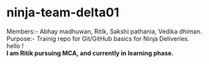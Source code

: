 # ninja-team-delta01
Members:- Abhay madhuwan, Ritik, Sakshi pathania, Vedika dhiman.
Purpose:- Trainig repo for Git/GitHub basics for Ninja Deliveries.<br>hello ! <br> <b>I am Ritik pursuing MCA, and currently in learning phase.</b>